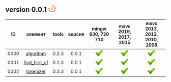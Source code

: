 ﻿
[P]: ../images/progress.png
[V]: ../images/success.png
[X]: ../images/failed.png
[D]: ../images/danger.png
[E]: ../images/empty.png
[N]: ../images/na.png

version 0.0.1  [![P]][M]
---

| **ID** | элемент             | tools | версия | mingw 830, 720 710 | msvc 2019, 2017, 2015 | msvc 2013, 2012, 2010, 2008 |  
|:------:|:-------------------:|:-----:|:------:|:------------------:|:---------------------:|:---------------------------:|  
|  0000  | [algorithm][00]     | 0.2.3 | 0.0.1  |   [![V]][MINGW]    |  [![V]][VS-NEW]       | [![V]][VS-OLD]              |  
|  0001  | [find_first_of][01] | 0.2.3 | 0.0.1  |   [![V]][MINGW]    |  [![V]][VS-NEW]       | [![V]][VS-OLD]              |  
|  0002  | [tokenizer][02]     | 0.2.3 | 0.0.1  |   [![V]][MINGW]    |  [![V]][VS-NEW]       | [![V]][VS-OLD]              |  

[M]:       #algorithm   "функции-алгоритмы"  
[MINGW]:   #mingw-new   "поддержка компиляторов mingw"  
[VS-NEW]:  #msvc-new    "поддержка новых компиляторов msvc"  
[VS-OLD]:  #msvc-old    "поддержка старых компиляторов msvc"  

[00]: #algorithm      "коллекция функций-алгоритмов"  
[01]: #find_first_of  "поиск первого вхождения строки-1 в строке-2"  
[02]: #tokenizer      "разбивает входную последовательность на токены"  
